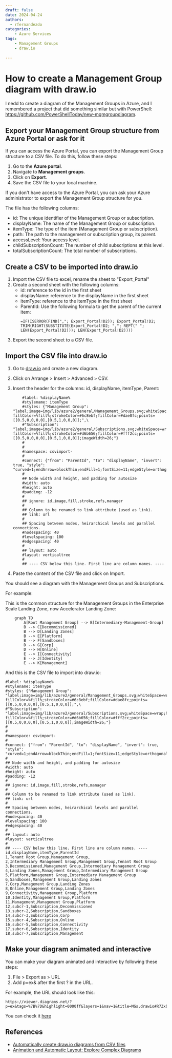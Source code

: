 ```yaml
---
draft: false
date: 2024-04-24
authors:
  - rfernandezdo
categories:
    - Azure Services
tags:
    - Management Groups
    - draw.io
    
---
```

# How to create a Management Group diagram with draw.io

I nedd to create a diagram of the Management Groups in Azure, and I remembered a project that did something similar but with PowerShell: https://github.com/PowerShellToday/new-mgmgroupdiagram.

## Export your Management Group structure from Azure Portal or ask for it


If you can access the Azure Portal, you can export the Management Group structure to a CSV file. To do this, follow these steps:

1. Go to the **Azure portal**.
2. Navigate to **Management groups**.
3. Click on **Export**.
4. Save the CSV file to your local machine.

If you don't have access to the Azure Portal, you can ask your Azure administrator to export the Management Group structure for you.


The file has the following columns:

- id: The unique identifier of the Management Group or subscription.
- displayName: The name of the Management Group or subscription.
- itemType: The type of the item (Management Group or subscription).
- path: The path to the management or subscription group, its parent.
- accessLevel: Your access level.
- childSubscriptionCount: The number of child subscriptions at this level.
- totalSubscriptionCount: The total number of subscriptions.



## Create a CSV to be imported into draw.io

1. Import the CSV file to excel, rename the sheet to "Export_Portal"
2. Create a second sheet with the following columns:
    - id: reference to the id in the first sheet
    - displayName: reference to the displayName in the first sheet
    - itemType: reference to the itemType in the first sheet
    - ParentId: Use the following formula to get the parent of the current item:
        ```excel
        =IF(ISERROR(FIND(","; Export_Portal!D2)); Export_Portal!D2; TRIM(RIGHT(SUBSTITUTE(Export_Portal!D2; ","; REPT(" "; LEN(Export_Portal!D2))); LEN(Export_Portal!D2))))
        ```
3. Export the second sheet to a CSV file.

## Import the CSV file into draw.io

1. Go to [draw.io](https://app.diagrams.net/) and create a new diagram.
2. Click on Arrange > Insert > Advanced > CSV.
3. Insert the header for the columns: id, displayName, itemType, Parent:

    ```csv	    
        #label: %displayName%
        #stylename: itemType
        #styles: {"Management Group": "label;image=img/lib/azure2/general/Management_Groups.svg;whiteSpace=wrap;html=1;rounded=1; fillColor=%fill%;strokeColor=#6c8ebf;fillColor=#dae8fc;points=[[0.5,0,0,0,0],[0.5,1,0,0,0]];",\
        #"Subscription": "label;image=img/lib/azure2/general/Subscriptions.svg;whiteSpace=wrap;html=1;rounded=1; fillColor=%fill%;strokeColor=#d6b656;fillColor=#fff2cc;points=[[0.5,0,0,0,0],[0.5,1,0,0,0]];imageWidth=26;"}
        #
        #
        #namespace: csvimport-
        #
        #connect: {"from": "ParentId", "to": "displayName", "invert": true, "style": "curved=1;endArrow=blockThin;endFill=1;fontSize=11;edgeStyle=orthogonalEdgeStyle;"}
        #
        ## Node width and height, and padding for autosize
        #width: auto
        #height: auto
        #padding: -12
        #
        ## ignore: id,image,fill,stroke,refs,manager
        #
        ## Column to be renamed to link attribute (used as link).
        ## link: url
        #
        ## Spacing between nodes, heirarchical levels and parallel connections.
        #nodespacing: 40
        #levelspacing: 100
        #edgespacing: 40
        #
        ## layout: auto
        #layout: verticaltree
        #
        ## ---- CSV below this line. First line are column names. ----
    ```
4. Paste the content of the CSV file and click on Import.

You should see a diagram with the Management Groups and Subscriptions.

For example:

This is the common structure for the Management Groups in the Enterprise Scale Landing Zone, now Accelerator Landing Zone: 

```mermaid
    graph TD
        A[Root Management Group] --> B[Intermediary-Management-Group]
        B --> C[Decommissioned]
        B --> D[Landing Zones]
        B --> E[Platform]
        B --> F[Sandboxes]
        D --> G[Corp]
        D --> H[Online]
        E --> I[Connectivity]
        E --> J[Identity]
        E --> K[Management]        
```

And this is the CSV file to import into draw.io:


```csv	
#label: %displayName%
#stylename: itemType
#styles: {"Management Group": "label;image=img/lib/azure2/general/Management_Groups.svg;whiteSpace=wrap;html=1;rounded=1; fillColor=%fill%;strokeColor=#6c8ebf;fillColor=#dae8fc;points=[[0.5,0,0,0,0],[0.5,1,0,0,0]];",\
#"Subscription": "label;image=img/lib/azure2/general/Subscriptions.svg;whiteSpace=wrap;html=1;rounded=1; fillColor=%fill%;strokeColor=#d6b656;fillColor=#fff2cc;points=[[0.5,0,0,0,0],[0.5,1,0,0,0]];imageWidth=26;"}
#
#
#namespace: csvimport-
#
#connect: {"from": "ParentId", "to": "displayName", "invert": true, "style": "curved=1;endArrow=blockThin;endFill=1;fontSize=11;edgeStyle=orthogonalEdgeStyle;"}
#
## Node width and height, and padding for autosize
#width: auto
#height: auto
#padding: -12
#
## ignore: id,image,fill,stroke,refs,manager
#
## Column to be renamed to link attribute (used as link).
## link: url
#
## Spacing between nodes, heirarchical levels and parallel connections.
#nodespacing: 40
#levelspacing: 100
#edgespacing: 40
#
## layout: auto
#layout: verticaltree
#
## ---- CSV below this line. First line are column names. ----
id,displayName,itemType,ParentId
1,Tenant Root Group,Management Group,
2,Intermediary Management Group,Management Group,Tenant Root Group
3,Decommissioned,Management Group,Intermediary Management Group
4,Landing Zones,Management Group,Intermediary Management Group
5,Platform,Management Group,Intermediary Management Group
6,Sandboxes,Management Group,Landing Zones
7,Corp,Management Group,Landing Zones
8,Online,Management Group,Landing Zones
9,Connectivity,Management Group,Platform
10,Identity,Management Group,Platform
11,Management,Management Group,Platform
12,subcr-1,Subscription,Decommissioned
13,subcr-2,Subscription,Sandboxes
14,subcr-3,Subscription,Corp
15,subcr-4,Subscription,Online
16,subcr-5,Subscription,Connectivity
17,subcr-6,Subscription,Identity
18,subcr-7,Subscription,Management
```

## Make your diagram animated and interactive

You can make your diagram animated and interactive by following these steps:

1. File > Export as > URL
2. Add p=ex& after the first ? in the URL.


For example, the URL should look like this:

```url
https://viewer.diagrams.net/?p=ex&tags=%7B%7D&highlight=0000ff&layers=1&nav=1&title=MGs.drawio#R7Zxbc5s4FMc%2FjR%2BbAQkEPK7dJHWn3XbW6exMX3ZkkLFakDxCvvXTr7jFxrZi1k0Wg5lxYnR0QfqfHxqOBB7AUbx5FHgx%2F8wDEg2AEWwG8P0AAGAgQ32llm1uMU0X5pZQ0KCw7QwT%2BosUxqJiuKQBSSoFJeeRpIuq0eeMEV9WbFgIvq4Wm%2FGoetYFDsmRYeLj6Nj6Nw3kvBwG8nYZHwgN58WpXeDkGTEuCxcjSeY44Os9E7wfwJHgXOZH8WZEolS9Upe83oMm97ljgjB5osK3hIgv0x%2BpJsCI8FQ5Jis0AHZAk0WEt3%2FimKhU3k7Z7HBLxq7x42mcwOHy%2B0dn9PCRvIOFz%2FYrZqWfCMMsPcFf6TCA8Sj4clE0KEn8tF0UBT9jpoSKCTso9TXr%2Fjgo%2B5YNKcI%2BmStHEbHvvKoMidyWLioGN6Rx7ksah0qFiE7Vf%2FxrKUgqSkgYEVjVfNh15Z%2BsI8ldsgpV9fVcdXmyUOdWbawVzso2l3Eqm6kOVVEWkKBIpSjRKBrxiIusF3aaTNWEw0QK%2FpPssiDyXTKdqZxqFRhg4s58ZV9wymQ2VnuoPsadcsrIqPzZqsLoOc88zFOftFOpfCsiJNloIdnX8pHwmEixVUWKCpYD7goituU1nCfXO%2FqB4ea2%2BR74dmHDhc%2FC57Z3TKqDwoFlco%2FS16fW0lA7ZpKImAQUZ0PXsXkJwS9cED3WDWINnQOsTegec%2B20g2tbw%2FV74vM4pklCOVMuvRjimtdHD3RzQJezcjlJ2%2BiIZtNrB81IQ%2FMnzALKFCLGd4Vz0uPcYZyhZ57nuSWzs6Ph%2BWuE5YyLuAe5wyB7rn0eZKsdILsakCdqYp7yze9MySfn9p7bBu8nAKxwCx3rmFvUDm49DbcjLn4jsuuRvTJkLWieRxa0AlnL0CD7hUWUkR7azkBre955aGE7oDW182y2FE9XVG4vR7d6u9wz2xyzjuN05d7AAhpmx4ESo%2Be1E7wexmBtnmN1G2%2F7TPbEtp1Y00Q1wq92rH9Zul23ZDn1xTvzFK%2BT5TTxBV1IytkpUk9tbLwxr%2FtdentWAzRFNjpmdTabAf8VWc0GXz7HANAr3dPWmG5bEofpdtZydsEl7B6slvXYXgu2wKrOuZYHWsutbg8t5xZewu1utaxH9lqQPVzyajOyum2yHFnrEmT3V8t6aK8FWmRYnYFWtyWWQ2tfAu3xalmP7rWg63hOZ9DV7Yrl6KJL0K0umvXYXgu2nmd0BVtbtzOWY%2Btcgu3h2lkP7rWAa5qu2yS5Ry9ZnGayGNcKR0tSog2qjPhLsXp2IGHBH%2BmrKCo5jbj%2F82lOWW5%2BSB2ZF5pxJovXX8ysUhCSSdEgF3LOQ85wdL%2BzFoKn5V6WW3WML4VPXhhS%2BYKHxCIk8qWC1mkHChJhdQ9T7cl%2FcEZN5UH3lLfqKm83qjy8YeVRo8pbN6y806jydveUR3WVdxtVHt2w8l6jyju3q3z%2BFF5jyrvdU96pq7wmLPiflPduWHnQpPLlrwPcpPKwUeU7GMPadZVvNIZFHYxh3brKNxrDog7GsF5d5RuNYVH3YtjylY3zyjcaw6LuxbDlewfnlW80hkXdi2HLp%2BfPK99oDIu6F8Naddfn7TeKYVVy90tVWd7eD37B%2B38B#%7B%22pageId%22%3A%22UGUHswWqf16rUITyRAQM%22%7D
```

You can check it [here](https://viewer.diagrams.net/?p=ex&tags=%7B%7D&highlight=0000ff&layers=1&nav=1&title=MGs.drawio#R7Zxbc5s4FMc%2FjR%2BbAQkEPK7dJHWn3XbW6exMX3ZkkLFakDxCvvXTr7jFxrZi1k0Wg5lxYnR0QfqfHxqOBB7AUbx5FHgx%2F8wDEg2AEWwG8P0AAGAgQ32llm1uMU0X5pZQ0KCw7QwT%2BosUxqJiuKQBSSoFJeeRpIuq0eeMEV9WbFgIvq4Wm%2FGoetYFDsmRYeLj6Nj6Nw3kvBwG8nYZHwgN58WpXeDkGTEuCxcjSeY44Os9E7wfwJHgXOZH8WZEolS9Upe83oMm97ljgjB5osK3hIgv0x%2BpJsCI8FQ5Jis0AHZAk0WEt3%2FimKhU3k7Z7HBLxq7x42mcwOHy%2B0dn9PCRvIOFz%2FYrZqWfCMMsPcFf6TCA8Sj4clE0KEn8tF0UBT9jpoSKCTso9TXr%2Fjgo%2B5YNKcI%2BmStHEbHvvKoMidyWLioGN6Rx7ksah0qFiE7Vf%2FxrKUgqSkgYEVjVfNh15Z%2BsI8ldsgpV9fVcdXmyUOdWbawVzso2l3Eqm6kOVVEWkKBIpSjRKBrxiIusF3aaTNWEw0QK%2FpPssiDyXTKdqZxqFRhg4s58ZV9wymQ2VnuoPsadcsrIqPzZqsLoOc88zFOftFOpfCsiJNloIdnX8pHwmEixVUWKCpYD7goituU1nCfXO%2FqB4ea2%2BR74dmHDhc%2FC57Z3TKqDwoFlco%2FS16fW0lA7ZpKImAQUZ0PXsXkJwS9cED3WDWINnQOsTegec%2B20g2tbw%2FV74vM4pklCOVMuvRjimtdHD3RzQJezcjlJ2%2BiIZtNrB81IQ%2FMnzALKFCLGd4Vz0uPcYZyhZ57nuSWzs6Ph%2BWuE5YyLuAe5wyB7rn0eZKsdILsakCdqYp7yze9MySfn9p7bBu8nAKxwCx3rmFvUDm49DbcjLn4jsuuRvTJkLWieRxa0AlnL0CD7hUWUkR7azkBre955aGE7oDW182y2FE9XVG4vR7d6u9wz2xyzjuN05d7AAhpmx4ESo%2Be1E7wexmBtnmN1G2%2F7TPbEtp1Y00Q1wq92rH9Zul23ZDn1xTvzFK%2BT5TTxBV1IytkpUk9tbLwxr%2FtdentWAzRFNjpmdTabAf8VWc0GXz7HANAr3dPWmG5bEofpdtZydsEl7B6slvXYXgu2wKrOuZYHWsutbg8t5xZewu1utaxH9lqQPVzyajOyum2yHFnrEmT3V8t6aK8FWmRYnYFWtyWWQ2tfAu3xalmP7rWg63hOZ9DV7Yrl6KJL0K0umvXYXgu2nmd0BVtbtzOWY%2Btcgu3h2lkP7rWAa5qu2yS5Ry9ZnGayGNcKR0tSog2qjPhLsXp2IGHBH%2BmrKCo5jbj%2F82lOWW5%2BSB2ZF5pxJovXX8ysUhCSSdEgF3LOQ85wdL%2BzFoKn5V6WW3WML4VPXhhS%2BYKHxCIk8qWC1mkHChJhdQ9T7cl%2FcEZN5UH3lLfqKm83qjy8YeVRo8pbN6y806jydveUR3WVdxtVHt2w8l6jyju3q3z%2BFF5jyrvdU96pq7wmLPiflPduWHnQpPLlrwPcpPKwUeU7GMPadZVvNIZFHYxh3brKNxrDog7GsF5d5RuNYVH3YtjylY3zyjcaw6LuxbDlewfnlW80hkXdi2HLp%2BfPK99oDIu6F8Naddfn7TeKYVVy90tVWd7eD37B%2B38B#%7B%22pageId%22%3A%22UGUHswWqf16rUITyRAQM%22%7D)


## References

- [Automatically create draw.io diagrams from CSV files](https://drawio-app.com/blog/automatically-create-draw-io-diagrams-from-csv-files/)
- [Animation and Automatic Layout: Explore Complex Diagrams](https://drawio-app.com/blog/animation-and-automatic-layout-explore-complex-diagrams/)

    
    



	



